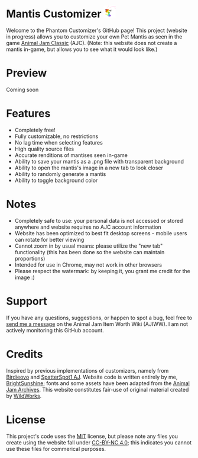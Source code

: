 # Mantis Customizer ![Rainbow Mantis](https://github.com/ajc-pet-customizers/mantis/blob/main/misc_assets/favicon-32x32.png)
Welcome to the Phantom Customizer's GitHub page! This project (website in progress) allows you to customize your own Pet Mantis as seen in the game [Animal Jam Classic](https://classic.animaljam.com/en) (AJC). (Note: this website does not create a mantis in-game, but allows you to see what it would look like.)

# Preview
Coming soon

# Features
* Completely free!
* Fully customizable, no restrictions
* No lag time when selecting features
* High quality source files
* Accurate renditions of mantises seen in-game
* Ability to save your mantis as a .png file with transparent background
* Ability to open the mantis's image in a new tab to look closer
* Ability to randomly generate a mantis
* Ability to toggle background color

# Notes
* Completely safe to use: your personal data is not accessed or stored anywhere and website requires no AJC account information
* Website has been optimized to best fit desktop screens - mobile users can rotate for better viewing
* Cannot zoom in by usual means: please utilize the "new tab" functionality (this has been done so the website can maintain proportions)
* Intended for use in Chrome, may not work in other browsers
* Please respect the watermark: by keeping it, you grant me credit for the image :)

# Support
If you have any questions, suggestions, or happen to spot a bug, feel free to [send me a message](https://aj-item-worth.fandom.com/wiki/Message_Wall:BrightSunshine) on the Animal Jam Item Worth Wiki (AJIWW). I am not actively monitoring this GitHub account.

# Credits
Inspired by previous implementations of customizers, namely from [Birdieovo](https://aj-item-worth.fandom.com/wiki/User:Birdieovo) and [SpatterSpot1 AJ](https://aj-item-worth.fandom.com/wiki/User:SpatterSpot1_AJ%27s_other_ac_bc_she_frogot_her_login). Website code is written entirely by me, [BrightSunshine](https://aj-item-worth.fandom.com/wiki/User:BrightSunshine); fonts and some assets have been adapted from the [Animal Jam Archives](https://www.animaljamarchives.com/). This website constitutes fair-use of original material created by [WildWorks](https://www.wildworks.com/).

# License
This project's code uses the [MIT](https://choosealicense.com/licenses/mit/) license, but please note any files you create using the website fall under [CC-BY-NC 4.0](https://creativecommons.org/licenses/by-nc/4.0/); this indicates you cannot use these files for commerical purposes.
